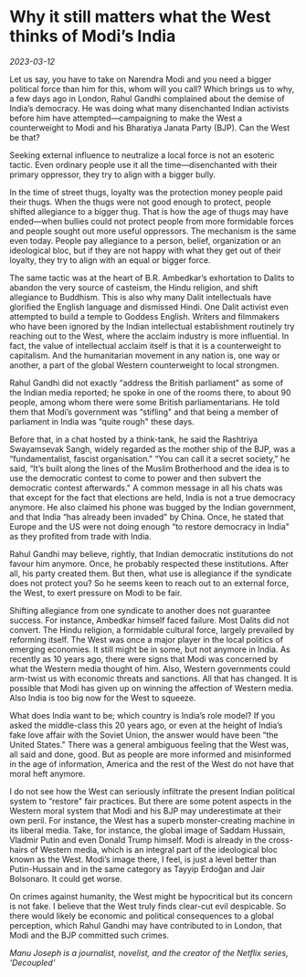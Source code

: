 # Why it still matters what the West thinks of Modi’s India

*2023-03-12*

Let us say, you have to take on Narendra Modi and you need a bigger
political force than him for this, whom will you call? Which brings us
to why, a few days ago in London, Rahul Gandhi complained about the
demise of India’s democracy. He was doing what many disenchanted Indian
activists before him have attempted—campaigning to make the West a
counterweight to Modi and his Bharatiya Janata Party (BJP). Can the West
be that?

Seeking external influence to neutralize a local force is not an
esoteric tactic. Even ordinary people use it all the time—disenchanted
with their primary oppressor, they try to align with a bigger bully.

In the time of street thugs, loyalty was the protection money people
paid their thugs. When the thugs were not good enough to protect, people
shifted allegiance to a bigger thug. That is how the age of thugs may
have ended—when bullies could not protect people from more formidable
forces and people sought out more useful oppressors. The mechanism is
the same even today. People pay allegiance to a person, belief,
organization or an ideological bloc, but if they are not happy with what
they get out of their loyalty, they try to align with an equal or bigger
force.

The same tactic was at the heart of B.R. Ambedkar’s exhortation to
Dalits to abandon the very source of casteism, the Hindu religion, and
shift allegiance to Buddhism. This is also why many Dalit intellectuals
have glorified the English language and dismissed Hindi. One Dalit
activist even attempted to build a temple to Goddess English. Writers
and filmmakers who have been ignored by the Indian intellectual
establishment routinely try reaching out to the West, where the acclaim
industry is more influential. In fact, the value of intellectual acclaim
itself is that it is a counterweight to capitalism. And the humanitarian
movement in any nation is, one way or another, a part of the global
Western counterweight to local strongmen.

Rahul Gandhi did not exactly “address the British parliament" as some of
the Indian media reported; he spoke in one of the rooms there, to about
90 people, among whom there were some British parliamentarians. He told
them that Modi’s government was “stifling" and that being a member of
parliament in India was “quite rough" these days.

Before that, in a chat hosted by a think-tank, he said the Rashtriya
Swayamsevak Sangh, widely regarded as the mother ship of the BJP, was a
“fundamentalist, fascist organisation." “You can call it a secret
society," he said, “It’s built along the lines of the Muslim Brotherhood
and the idea is to use the democratic contest to come to power and then
subvert the democratic contest afterwards." A common message in all his
chats was that except for the fact that elections are held, India is not
a true democracy anymore. He also claimed his phone was bugged by the
Indian government, and that India “has already been invaded" by China.
Once, he stated that Europe and the US were not doing enough “to restore
democracy in India" as they profited from trade with India.

Rahul Gandhi may believe, rightly, that Indian democratic institutions
do not favour him anymore. Once, he probably respected these
institutions. After all, his party created them. But then, what use is
allegiance if the syndicate does not protect you? So he seems keen to
reach out to an external force, the West, to exert pressure on Modi to
be fair.

Shifting allegiance from one syndicate to another does not guarantee
success. For instance, Ambedkar himself faced failure. Most Dalits did
not convert. The Hindu religion, a formidable cultural force, largely
prevailed by reforming itself. The West was once a major player in the
local politics of emerging economies. It still might be in some, but not
anymore in India. As recently as 10 years ago, there were signs that
Modi was concerned by what the Western media thought of him. Also,
Western governments could arm-twist us with economic threats and
sanctions. All that has changed. It is possible that Modi has given up
on winning the affection of Western media. Also India is too big now for
the West to squeeze.

What does India want to be; which country is India’s role model? If you
asked the middle-class this 20 years ago, or even at the height of
India’s fake love affair with the Soviet Union, the answer would have
been “the United States." There was a general ambiguous feeling that the
West was, all said and done, good. But as people are more informed and
misinformed in the age of information, America and the rest of the West
do not have that moral heft anymore.

I do not see how the West can seriously infiltrate the present Indian
political system to “restore" fair practices. But there are some potent
aspects in the Western moral system that Modi and his BJP may
underestimate at their own peril. For instance, the West has a superb
monster-creating machine in its liberal media. Take, for instance, the
global image of Saddam Hussain, Vladmir Putin and even Donald Trump
himself. Modi is already in the cross-hairs of Western media, which is
an integral part of the ideological bloc known as the West. Modi’s image
there, I feel, is just a level better than Putin-Hussain and in the same
category as Tayyip Erdoğan and Jair Bolsonaro. It could get worse.

On crimes against humanity, the West might be hypocritical but its
concern is not fake. I believe that the West truly finds clear-cut evil
despicable. So there would likely be economic and political consequences
to a global perception, which Rahul Gandhi may have contributed to in
London, that Modi and the BJP committed such crimes.

*Manu Joseph is a journalist, novelist, and the creator of the Netflix
series, ‘Decoupled’*
